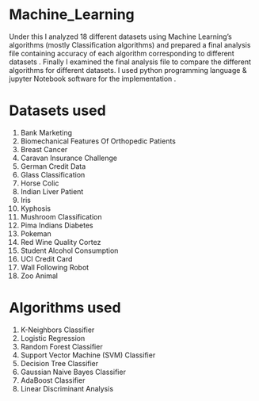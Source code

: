# Machine_Learning

Under this I analyzed 18 different datasets using Machine Learning’s algorithms (mostly Classification algorithms) and prepared a final analysis file containing accuracy of each algorithm corresponding to different datasets . Finally I examined  the final analysis file to compare the different algorithms for different datasets. I used python programming language & jupyter Notebook software for the implementation .

# Datasets used

1. Bank Marketing
2. Biomechanical Features Of Orthopedic Patients
3. Breast Cancer
4. Caravan Insurance Challenge
5. German Credit Data
6. Glass Classification
7. Horse Colic
8. Indian Liver Patient
9. Iris
10. Kyphosis
11. Mushroom Classification
12. Pima Indians Diabetes
13. Pokeman
14. Red Wine Quality Cortez
15. Student Alcohol Consumption
16. UCI Credit Card
17. Wall Following Robot
18. Zoo Animal


# Algorithms used

1. K-Neighbors Classifier
2. Logistic Regression
3. Random Forest Classifier
4. Support Vector Machine (SVM) Classifier
5. Decision Tree Classifier
6. Gaussian Naive Bayes Classifier
7. AdaBoost Classifier
8. Linear Discriminant Analysis
